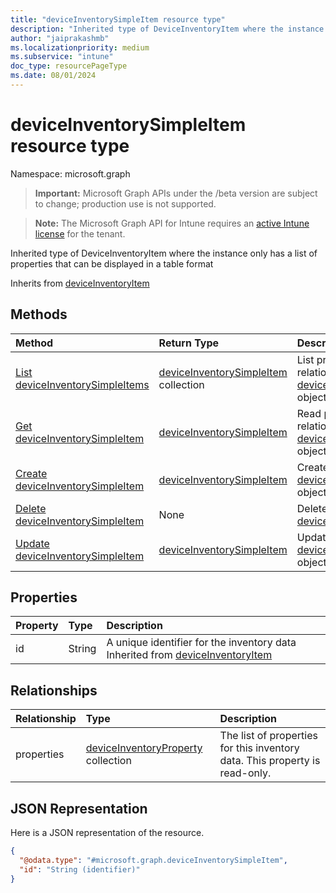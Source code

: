 ```yaml
---
title: "deviceInventorySimpleItem resource type"
description: "Inherited type of DeviceInventoryItem where the instance only has a list of properties that can be displayed in a table format"
author: "jaiprakashmb"
ms.localizationpriority: medium
ms.subservice: "intune"
doc_type: resourcePageType
ms.date: 08/01/2024
---
```


# deviceInventorySimpleItem resource type

Namespace: microsoft.graph

> **Important:** Microsoft Graph APIs under the /beta version are subject to change; production use is not supported.

> **Note:** The Microsoft Graph API for Intune requires an [active Intune license](https://go.microsoft.com/fwlink/?linkid=839381) for the tenant.

Inherited type of DeviceInventoryItem where the instance only has a list of properties that can be displayed in a table format


Inherits from [deviceInventoryItem](../resources/intune-devices-deviceinventoryitem.md)

## Methods
|Method|Return Type|Description|
|:---|:---|:---|
|[List deviceInventorySimpleItems](../api/intune-devices-deviceinventorysimpleitem-list.md)|[deviceInventorySimpleItem](../resources/intune-devices-deviceinventorysimpleitem.md) collection|List properties and relationships of the [deviceInventorySimpleItem](../resources/intune-devices-deviceinventorysimpleitem.md) objects.|
|[Get deviceInventorySimpleItem](../api/intune-devices-deviceinventorysimpleitem-get.md)|[deviceInventorySimpleItem](../resources/intune-devices-deviceinventorysimpleitem.md)|Read properties and relationships of the [deviceInventorySimpleItem](../resources/intune-devices-deviceinventorysimpleitem.md) object.|
|[Create deviceInventorySimpleItem](../api/intune-devices-deviceinventorysimpleitem-create.md)|[deviceInventorySimpleItem](../resources/intune-devices-deviceinventorysimpleitem.md)|Create a new [deviceInventorySimpleItem](../resources/intune-devices-deviceinventorysimpleitem.md) object.|
|[Delete deviceInventorySimpleItem](../api/intune-devices-deviceinventorysimpleitem-delete.md)|None|Deletes a [deviceInventorySimpleItem](../resources/intune-devices-deviceinventorysimpleitem.md).|
|[Update deviceInventorySimpleItem](../api/intune-devices-deviceinventorysimpleitem-update.md)|[deviceInventorySimpleItem](../resources/intune-devices-deviceinventorysimpleitem.md)|Update the properties of a [deviceInventorySimpleItem](../resources/intune-devices-deviceinventorysimpleitem.md) object.|

## Properties
|Property|Type|Description|
|:---|:---|:---|
|id|String|A unique identifier for the inventory data Inherited from [deviceInventoryItem](../resources/intune-devices-deviceinventoryitem.md)|

## Relationships
|Relationship|Type|Description|
|:---|:---|:---|
|properties|[deviceInventoryProperty](../resources/intune-devices-deviceinventoryproperty.md) collection|The list of properties for this inventory data. This property is read-only.|

## JSON Representation
Here is a JSON representation of the resource.
<!-- {
  "blockType": "resource",
  "keyProperty": "id",
  "@odata.type": "microsoft.graph.deviceInventorySimpleItem"
}
-->
``` json
{
  "@odata.type": "#microsoft.graph.deviceInventorySimpleItem",
  "id": "String (identifier)"
}
```
